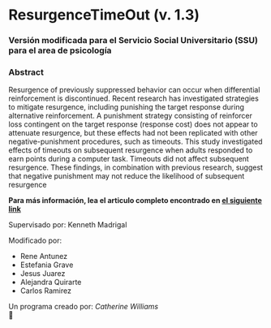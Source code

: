 # ResurgenceTimeOut (v. 1.3) 
### Versión modificada para el Servicio Social Universitario (SSU) para el area de psicología

### Abstract

Resurgence of previously suppressed behavior can occur when differential reinforcement is discontinued. Recent research has
investigated strategies to mitigate resurgence, including punishing the target response during alternative reinforcement. A
punishment strategy consisting of reinforcer loss contingent on the target response (response cost) does not appear to attenuate
resurgence, but these effects had not been replicated with other negative-punishment procedures, such as timeouts. This study
investigated effects of timeouts on subsequent resurgence when adults responded to earn points during a computer task. Timeouts
did not affect subsequent resurgence. These findings, in combination with previous research, suggest that negative punishment
may not reduce the likelihood of subsequent resurgence

**Para más información, lea el articulo completo encontrado en <a href="https://link.springer.com/article/10.1007/s40732-020-00455-6">el siguiente link</a>**

Supervisado por: Kenneth Madrigal

Modificado por: 
* Rene Antunez
* Estefania Grave
* Jesus Juarez
* Alejandra Quirarte
* Carlos Ramirez

Un programa creado por: _Catherine Williams_
<br>🐀
